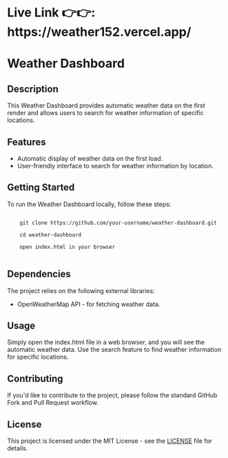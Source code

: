 <h1>Live Link 👉👉: https://weather152.vercel.app/</h1>
<h1>Weather Dashboard</h1>

  <h2>Description</h2>
  <p>This Weather Dashboard provides automatic weather data on the first render and allows users to search for weather information of specific locations.</p>

  <h2>Features</h2>
  <ul>
    <li>Automatic display of weather data on the first load.</li>
    <li>User-friendly interface to search for weather information by location.</li>
    <!-- Add more features as needed -->
  </ul>

  <h2>Getting Started</h2>
  <p>To run the Weather Dashboard locally, follow these steps:</p>
  <code>
    git clone https://github.com/your-username/weather-dashboard.git<br>
    cd weather-dashboard<br>
    open index.html in your browser
  </code>

  <h2>Dependencies</h2>
  <p>The project relies on the following external libraries:</p>
  <ul>
    <li>OpenWeatherMap API - for fetching weather data.</li>
    <!-- Add other dependencies if applicable -->
  </ul>

  <h2>Usage</h2>
  <p>Simply open the index.html file in a web browser, and you will see the automatic weather data. Use the search feature to find weather information for specific locations.</p>

  <h2>Contributing</h2>
  <p>If you'd like to contribute to the project, please follow the standard GitHub Fork and Pull Request workflow.</p>

  <h2>License</h2>
  <p>This project is licensed under the MIT License - see the <a href="LICENSE">LICENSE</a> file for details.</p>
